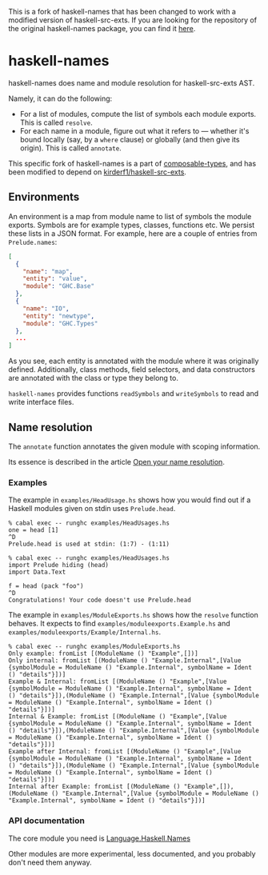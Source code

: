 This is a fork of haskell-names that has been changed to work with a modified version of haskell-src-exts.
If you are looking for the repository of the original haskell-names package, you can find it [here][suite-hsn].

[suite-hsn]: https://github.com/haskell-suite/haskell-names

haskell-names
=============

haskell-names does name and module resolution for haskell-src-exts AST.

Namely, it can do the following:

* For a list of modules, compute the list of symbols each module exports.
  This is called `resolve`.
* For each name in a module, figure out what it refers to — whether it's bound
  locally (say, by a `where` clause) or globally (and then give its origin).
  This is called `annotate`.

This specific fork of haskell-names is a part of [composable-types][cty], and has been modified to depend on [kirderf1/haskell-src-exts][hse].

[cty]: https://github.com/kirderf1/composable-types
[hse]: https://github.com/kirderf1/haskell-src-exts


Environments
-----------------

An environment is a map from module name to list of symbols the module exports.
Symbols are for example types, classes, functions etc. We persist these lists in
a JSON format.
For example, here are a couple of entries from `Prelude.names`:

``` json
[
  {
    "name": "map",
    "entity": "value",
    "module": "GHC.Base"
  },
  {
    "name": "IO",
    "entity": "newtype",
    "module": "GHC.Types"
  },
  ...
]
```

As you see, each entity is annotated with the module where it was
originally defined. Additionally, class methods, field selectors, and data
constructors are annotated with the class or type they belong to.

`haskell-names` provides functions `readSymbols` and `writeSymbols`
to read and write interface files.

Name resolution
---------------

The `annotate` function annotates the given module with scoping information.

Its essence is described in the article [Open your name resolution][openrec].

[openrec]: http://ro-che.info/articles/2013-03-04-open-name-resolution.html

### Examples

The example in `examples/HeadUsage.hs` shows how you would find out if a
Haskell modules given on stdin uses `Prelude.head`.

```
% cabal exec -- runghc examples/HeadUsages.hs
one = head [1]
^D
Prelude.head is used at stdin: (1:7) - (1:11)

% cabal exec -- runghc examples/HeadUsages.hs
import Prelude hiding (head)
import Data.Text

f = head (pack "foo")
^D
Congratulations! Your code doesn't use Prelude.head
```

The example in `examples/ModuleExports.hs` shows how the `resolve` function
behaves. It expects to find `examples/moduleexports.Example.hs` and
`examples/moduleexports/Example/Internal.hs`.

```
% cabal exec -- runghc examples/ModuleExports.hs
Only example: fromList [(ModuleName () "Example",[])]
Only internal: fromList [(ModuleName () "Example.Internal",[Value {symbolModule = ModuleName () "Example.Internal", symbolName = Ident () "details"}])]
Example & Internal: fromList [(ModuleName () "Example",[Value {symbolModule = ModuleName () "Example.Internal", symbolName = Ident () "details"}]),(ModuleName () "Example.Internal",[Value {symbolModule = ModuleName () "Example.Internal", symbolName = Ident () "details"}])]
Internal & Example: fromList [(ModuleName () "Example",[Value {symbolModule = ModuleName () "Example.Internal", symbolName = Ident () "details"}]),(ModuleName () "Example.Internal",[Value {symbolModule = ModuleName () "Example.Internal", symbolName = Ident () "details"}])]
Example after Internal: fromList [(ModuleName () "Example",[Value {symbolModule = ModuleName () "Example.Internal", symbolName = Ident () "details"}]),(ModuleName () "Example.Internal",[Value {symbolModule = ModuleName () "Example.Internal", symbolName = Ident () "details"}])]
Internal after Example: fromList [(ModuleName () "Example",[]),(ModuleName () "Example.Internal",[Value {symbolModule = ModuleName () "Example.Internal", symbolName = Ident () "details"}])]
```


### API documentation

The core module you need is [Language.Haskell.Names][]

Other modules are more experimental, less documented, and you probably don't need
them anyway.

[doc-index]: http://haskell-suite.github.io/docs/haskell-names/
[Language.haskell.Names]: http://haskell-suite.github.io/docs/haskell-names/Language-Haskell-Names.html
